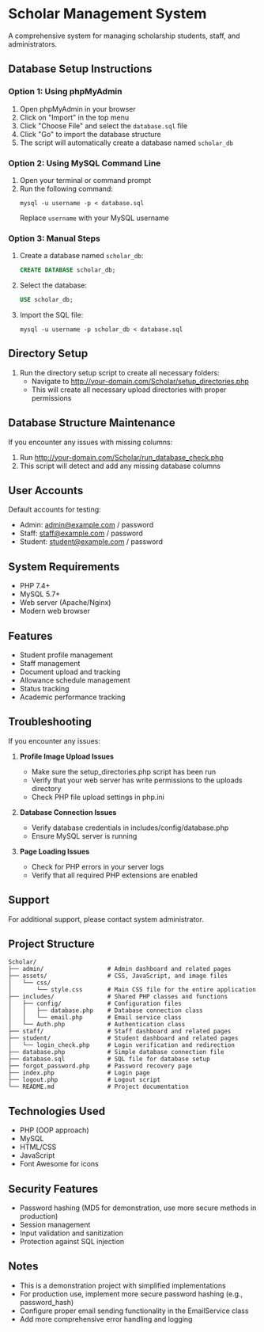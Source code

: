 # Scholar Management System

A comprehensive system for managing scholarship students, staff, and administrators.

## Database Setup Instructions

### Option 1: Using phpMyAdmin
1. Open phpMyAdmin in your browser
2. Click on "Import" in the top menu
3. Click "Choose File" and select the `database.sql` file
4. Click "Go" to import the database structure
5. The script will automatically create a database named `scholar_db`
  
### Option 2: Using MySQL Command Line
1. Open your terminal or command prompt
2. Run the following command:
   ``` 
   mysql -u username -p < database.sql
   ```
   Replace `username` with your MySQL username

### Option 3: Manual Steps
1. Create a database named `scholar_db`:
   ```sql
   CREATE DATABASE scholar_db;
   ```
2. Select the database:
   ```sql
   USE scholar_db;
   ```
3. Import the SQL file:
   ```
   mysql -u username -p scholar_db < database.sql
   ```

## Directory Setup

1. Run the directory setup script to create all necessary folders:
   - Navigate to http://your-domain.com/Scholar/setup_directories.php 
   - This will create all necessary upload directories with proper permissions

## Database Structure Maintenance

If you encounter any issues with missing columns:
1. Run http://your-domain.com/Scholar/run_database_check.php
2. This script will detect and add any missing database columns

## User Accounts

Default accounts for testing:
- Admin: admin@example.com / password
- Staff: staff@example.com / password
- Student: student@example.com / password

## System Requirements

- PHP 7.4+
- MySQL 5.7+
- Web server (Apache/Nginx)
- Modern web browser

## Features

- Student profile management
- Staff management
- Document upload and tracking
- Allowance schedule management
- Status tracking
- Academic performance tracking

## Troubleshooting

If you encounter any issues:

1. **Profile Image Upload Issues**
   - Make sure the setup_directories.php script has been run
   - Verify that your web server has write permissions to the uploads directory
   - Check PHP file upload settings in php.ini

2. **Database Connection Issues**
   - Verify database credentials in includes/config/database.php
   - Ensure MySQL server is running

3. **Page Loading Issues**
   - Check for PHP errors in your server logs
   - Verify that all required PHP extensions are enabled

## Support

For additional support, please contact system administrator.

## Project Structure

```
Scholar/
├── admin/                  # Admin dashboard and related pages
├── assets/                 # CSS, JavaScript, and image files
│   └── css/
│       └── style.css       # Main CSS file for the entire application
├── includes/               # Shared PHP classes and functions
│   ├── config/             # Configuration files
│   │   ├── database.php    # Database connection class
│   │   └── email.php       # Email service class
│   └── Auth.php            # Authentication class
├── staff/                  # Staff dashboard and related pages
├── student/                # Student dashboard and related pages
│   └── login_check.php     # Login verification and redirection
├── database.php            # Simple database connection file
├── database.sql            # SQL file for database setup
├── forgot_password.php     # Password recovery page
├── index.php               # Login page
├── logout.php              # Logout script
└── README.md               # Project documentation
```

## Technologies Used

- PHP (OOP approach)
- MySQL
- HTML/CSS
- JavaScript
- Font Awesome for icons

## Security Features

- Password hashing (MD5 for demonstration, use more secure methods in production)
- Session management
- Input validation and sanitization
- Protection against SQL injection

## Notes

- This is a demonstration project with simplified implementations
- For production use, implement more secure password hashing (e.g., password_hash)
- Configure proper email sending functionality in the EmailService class
- Add more comprehensive error handling and logging
